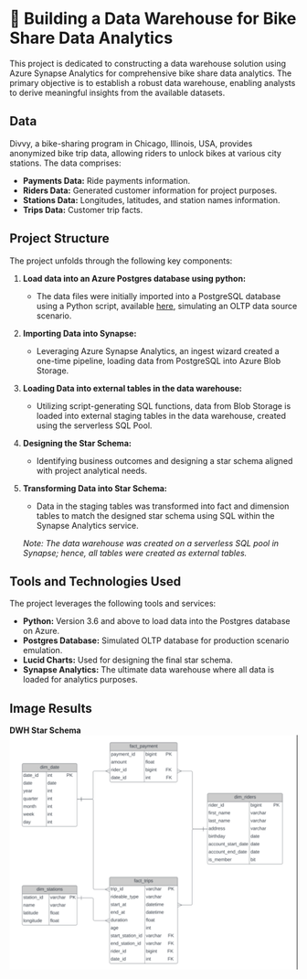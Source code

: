 # 🚀 Building a Data Warehouse for Bike Share Data Analytics

This project is dedicated to constructing a data warehouse solution using Azure Synapse Analytics for comprehensive bike share data analytics. The primary objective is to establish a robust data warehouse, enabling analysts to derive meaningful insights from the available datasets.

## Data
Divvy, a bike-sharing program in Chicago, Illinois, USA, provides anonymized bike trip data, allowing riders to unlock bikes at various city stations. The data comprises:

- **Payments Data:** Ride payments information.
- **Riders Data:** Generated customer information for project purposes.
- **Stations Data:** Longitudes, latitudes, and station names information.
- **Trips Data:** Customer trip facts.

## Project Structure

The project unfolds through the following key components:

1. **Load data into an Azure Postgres database using python:**
    - The data files were initially imported into a PostgreSQL database using a Python script, available [here](https://github.com/udacity/Azure-Data-Warehouse-Project/tree/main/starter), simulating an OLTP data source scenario.

2. **Importing Data into Synapse:**
    - Leveraging Azure Synapse Analytics, an ingest wizard created a one-time pipeline, loading data from PostgreSQL into Azure Blob Storage.

3. **Loading Data into external tables in the data warehouse:**
    - Utilizing script-generating SQL functions, data from Blob Storage is loaded into external staging tables in the data warehouse, created using the serverless SQL Pool.

4. **Designing the Star Schema:**
    - Identifying business outcomes and designing a star schema aligned with project analytical needs.

5. **Transforming Data into Star Schema:**
    - Data in the staging tables was transformed into fact and dimension tables to match the designed star schema using SQL within the Synapse Analytics service.

    *Note: The data warehouse was created on a serverless SQL pool in Synapse; hence, all tables were created as external tables.*

## Tools and Technologies Used

The project leverages the following tools and services:

- **Python:** Version 3.6 and above to load data into the Postgres database on Azure.
- **Postgres Database:** Simulated OLTP database for production scenario emulation.
- **Lucid Charts:** Used for designing the final star schema.
- **Synapse Analytics:** The ultimate data warehouse where all data is loaded for analytics purposes.

## Image Results

**DWH Star Schema**
![ERP](https://github.com/DchemistRae/DEND-projects/blob/main/Building%20Data%20warehouse%20for%20Bike%20Share%20Data%20Analytics/images/ERP%20diagram.png)

